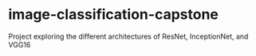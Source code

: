 # image-classification-capstone
Project exploring the different architectures of ResNet, InceptionNet, and VGG16

